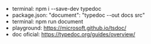 - terminal: npm i --save-dev typedoc
- package.json: "document": "typedoc --out docs src"
- terminal: npm run document
- playground: https://microsoft.github.io/tsdoc/
- doc oficial: https://typedoc.org/guides/overview/
